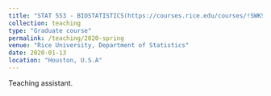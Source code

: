 ```yaml
---
title: "STAT 553 - BIOSTATISTICS(https://courses.rice.edu/courses/!SWKSCAT.cat?p_action=COURSE&p_term=201520&p_crn=20434)"
collection: teaching
type: "Graduate course"
permalink: /teaching/2020-spring
venue: "Rice University, Department of Statistics"
date: 2020-01-13
location: "Houston, U.S.A"
---
```


Teaching assistant.
